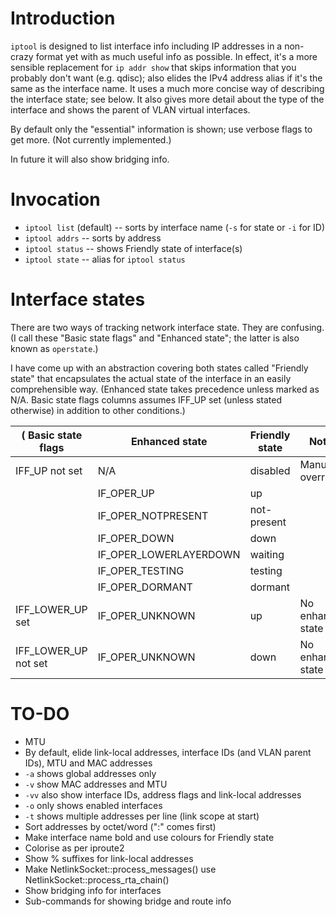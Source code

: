 Introduction
============
`iptool` is designed to list interface info including IP addresses in a
non-crazy format yet with as much useful info as possible.  In effect,
it's a more sensible replacement for `ip addr show` that skips
information that you probably don't want (e.g. qdisc); also elides the
IPv4 address alias if it's the same as the interface name.  It uses a
much more concise way of describing the interface state; see below.  It
also gives more detail about the type of the interface and shows the
parent of VLAN virtual interfaces.

By default only the "essential" information is shown; use verbose flags
to get more.  (Not currently implemented.)

In future it will also show bridging info.


Invocation
==========

  - `iptool list` (default) -- sorts by interface name (`-s` for state or `-i` for ID)
  - `iptool addrs` -- sorts by address
  - `iptool status` -- shows Friendly state of interface(s)
  - `iptool state` -- alias for `iptool status`


Interface states
================

There are two ways of tracking network interface state.  They are
confusing.  (I call these "Basic state flags" and "Enhanced state"; the
latter is also known as `operstate`.)

I have come up with an abstraction covering both states called "Friendly
state" that encapsulates the actual state of the interface in an easily
comprehensible way.
(Enhanced state takes precedence unless marked as N/A.
Basic state flags columns assumes IFF_UP set (unless stated otherwise)
in addition to other conditions.)

( Basic state flags    | Enhanced state         | Friendly state | Notes             |
|----------------------|------------------------|----------------|-------------------|
| IFF_UP not set       | N/A	                | disabled       | Manual override   |
|                      | IF_OPER_UP             | up             |                   |
|                      | IF_OPER_NOTPRESENT     | not-present    |                   |
|                      | IF_OPER_DOWN           | down           |                   |
|                      | IF_OPER_LOWERLAYERDOWN | waiting        |                   |
|                      | IF_OPER_TESTING        | testing        |                   |
|                      | IF_OPER_DORMANT        | dormant        |                   |
| IFF_LOWER_UP set     | IF_OPER_UNKNOWN        | up             | No enhanced state |
| IFF_LOWER_UP not set | IF_OPER_UNKNOWN        | down           | No enhanced state |


TO-DO
=====

  - MTU
  - By default, elide link-local addresses, interface IDs (and VLAN parent IDs),
    MTU and MAC addresses
  - `-a` shows global addresses only
  - `-v` show MAC addresses and MTU
  - `-vv` also show interface IDs, address flags and link-local addresses
  - `-o` only shows enabled interfaces
  - `-t` shows multiple addresses per line (link scope at start)
  - Sort addresses by octet/word (":" comes first)
  - Make interface name bold and use colours for Friendly state
  - Colorise as per iproute2
  - Show % suffixes for link-local addresses
  - Make NetlinkSocket::process_messages() use NetlinkSocket::process_rta_chain() 
  - Show bridging info for interfaces
  - Sub-commands for showing bridge and route info
